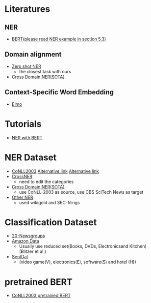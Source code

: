 # Literatures
## NER
* [BERT(please read NER example in section 5.3)](https://arxiv.org/pdf/1810.04805.pdf)
## Domain alignment
* [Zero shot NER](https://arxiv.org/pdf/2002.05923.pdf)
  * the closest task with ours
* [Cross Domain NER(SOTA)](https://www.aclweb.org/anthology/P19-1236.pdf)

## Context-Specific Word Embedding
* [Elmo](https://arxiv.org/pdf/1802.05365.pdf)

# Tutorials
* [NER with BERT](https://medium.com/@yingbiao/ner-with-bert-in-action-936ff275bc73#:~:text=NER%20is%20a%20task%20in,model%20for%20NER%20downstream%20task.)

# NER Dataset
* [CoNLL2003](https://huggingface.co/datasets/conll2003)
  [Alternative link](https://www.clips.uantwerpen.be/conll2003/ner/)
  [Alternative link](https://github.com/glample/tagger/blob/master/dataset/eng.testa)
* [CrossNER](https://zihanliu1026.medium.com/crossner-evaluating-cross-domain-named-entity-recognition-1a3ee2c1c42b)
  * need to edit the categories
* [Cross Domain NER(SOTA)](https://github.com/jiachenwestlake/Cross-Domain_NER)
  * use CoNLL-2003 as source, use CBS SciTech News as target
* [Other NER](https://github.com/juand-r/entity-recognition-datasets)
  * used wikigold and SEC-filings

# Classification Dataset
* [20-Newsgroups](https://dl.acm.org/doi/abs/10.1145/1281192.1281218?casa_token=jMMh4etuT_cAAAAA%3A83HBb43uGWalKdDbRZj3UFZy7JG3fDkt10kUDpGBI_GWluphIp9tiXbe4YZPZo-uvfuOZ_9kw-K04g)
* [Amazon Data](http://www.cs.jhu.edu/~mdredze/datasets/sentiment/)
  * Usually use reduced set(Books, DVDs, Electronicsand Kitchen)(Blitzer et al.)
* [SentDat](https://dl.acm.org/doi/pdf/10.1145/1772690.1772767)
  * (video game(V), electronics(E), software(S) and hotel (H))

# pretrained BERT
* [CoNLL2003 pretrained BERT](https://huggingface.co/dslim/bert-base-NER)
